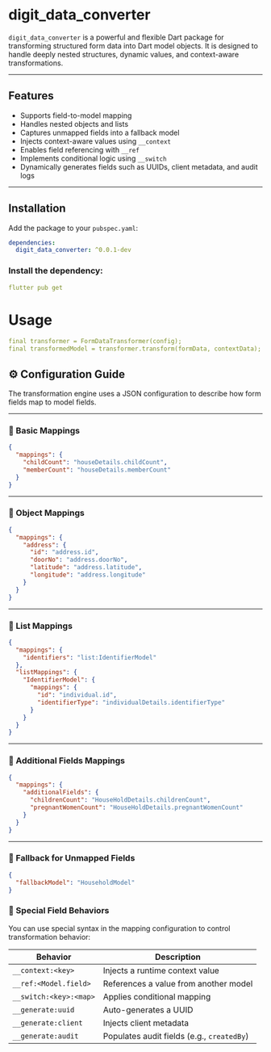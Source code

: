 # digit_data_converter

`digit_data_converter` is a powerful and flexible Dart package for transforming structured form data into Dart model objects. It is designed to handle deeply nested structures, dynamic values, and context-aware transformations.

---

## Features

- Supports field-to-model mapping
- Handles nested objects and lists
- Captures unmapped fields into a fallback model
- Injects context-aware values using `__context`
- Enables field referencing with `__ref`
- Implements conditional logic using `__switch`
- Dynamically generates fields such as UUIDs, client metadata, and audit logs

---

## Installation

Add the package to your `pubspec.yaml`:

```yaml
dependencies:
  digit_data_converter: ^0.0.1-dev
  ````

### Install the dependency:

```yaml
flutter pub get
  ````

# Usage
```yaml
final transformer = FormDataTransformer(config);
final transformedModel = transformer.transform(formData, contextData);
  ````


## ⚙️ Configuration Guide

The transformation engine uses a JSON configuration to describe how form fields map to model fields.

---

### 🔁 Basic Mappings

```json
{
  "mappings": {
    "childCount": "houseDetails.childCount",
    "memberCount": "houseDetails.memberCount"
  }
}
```

---

### 🔁 Object Mappings

```json
{
  "mappings": {
    "address": {
      "id": "address.id",
      "doorNo": "address.doorNo",
      "latitude": "address.latitude",
      "longitude": "address.longitude"
    }
  }
}
```

---

### 🔁 List Mappings

```json
{
  "mappings": {
    "identifiers": "list:IdentifierModel"
  },
  "listMappings": {
    "IdentifierModel": {
      "mappings": {
        "id": "individual.id",
        "identifierType": "individualDetails.identifierType"
      }
    }
  }
}
```

---

### 🔁 Additional Fields Mappings

```json
{
  "mappings": {
    "additionalFields": {
      "childrenCount": "HouseHoldDetails.childrenCount",
      "pregnantWomenCount": "HouseHoldDetails.pregnantWomenCount"
    }
  }
}
```

---

### 🔁 Fallback for Unmapped Fields

```json
{
  "fallbackModel": "HouseholdModel"
}
```

### 🧠 Special Field Behaviors

You can use special syntax in the mapping configuration to control transformation behavior:

| Behavior                  | Description                                      |
|---------------------------|--------------------------------------------------|
| `__context:<key>`         | Injects a runtime context value                  |
| `__ref:<Model.field>`     | References a value from another model            |
| `__switch:<key>:<map>`    | Applies conditional mapping                      |
| `__generate:uuid`         | Auto-generates a UUID                            |
| `__generate:client`       | Injects client metadata                          |
| `__generate:audit`        | Populates audit fields (e.g., `createdBy`)       |
